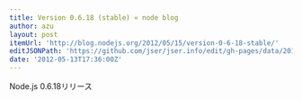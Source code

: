 ```yaml
---
title: Version 0.6.18 (stable) « node blog
author: azu
layout: post
itemUrl: 'http://blog.nodejs.org/2012/05/15/version-0-6-18-stable/'
editJSONPath: 'https://github.com/jser/jser.info/edit/gh-pages/data/2012/05/index.json'
date: '2012-05-13T17:36:00Z'
---
```

Node.js 0.6.18リリース
